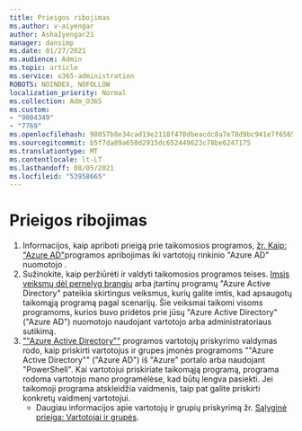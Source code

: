 ```yaml
---
title: Prieigos ribojimas
ms.author: v-aiyengar
author: AshaIyengar21
manager: dansimp
ms.date: 01/27/2021
ms.audience: Admin
ms.topic: article
ms.service: o365-administration
ROBOTS: NOINDEX, NOFOLLOW
localization_priority: Normal
ms.collection: Adm_O365
ms.custom:
- "9004349"
- "7769"
ms.openlocfilehash: 98057b8e34cad19e2118f470dbeacdc8a7e78d9bc941e7f6565743201a541b56
ms.sourcegitcommit: b5f7da89a650d2915dc652449623c78be6247175
ms.translationtype: MT
ms.contentlocale: lt-LT
ms.lasthandoff: 08/05/2021
ms.locfileid: "53958665"
---
```

# <a name="restricting-access"></a>Prieigos ribojimas

1. Informacijos, kaip apriboti prieigą prie taikomosios programos, [žr. Kaip: "Azure AD"](https://docs.microsoft.com/azure/active-directory/develop/howto-restrict-your-app-to-a-set-of-users)programos apribojimas iki vartotojų rinkinio "Azure AD" nuomotojo .
1. Sužinokite, kaip peržiūrėti ir valdyti taikomosios programos teises. [Imsis veiksmų dėl pernelyg brangių](https://docs.microsoft.com/azure/active-directory/manage-apps/manage-application-permissions#control-access-to-an-application) arba įtartinų programų "Azure Active Directory" pateikia skirtingus veiksmus, kurių galite imtis, kad apsaugotų taikomąją programą pagal scenarijų. Šie veiksmai taikomi visoms programoms, kurios buvo pridėtos prie jūsų "Azure Active Directory" ("Azure AD") nuomotojo naudojant vartotojo arba administratoriaus sutikimą.
1. [""Azure Active Directory""](https://docs.microsoft.com/azure/active-directory/manage-apps/assign-user-or-group-access-portal#configure-an-application-to-require-user-assignment) programos vartotojų priskyrimo valdymas rodo, kaip priskirti vartotojus ir grupes įmonės programoms ""Azure Active Directory"" ("Azure AD") iš "Azure" portalo arba naudojant "PowerShell". Kai vartotojui priskiriate taikomąją programą, programa rodoma vartotojo mano programėlėse, kad būtų lengva pasiekti. Jei taikomoji programa atskleidžia vaidmenis, taip pat galite priskirti konkretų vaidmenį vartotojui.
    - Daugiau informacijos apie vartotojų ir grupių priskyrimą žr. [Sąlyginė prieiga: Vartotojai ir grupės](https://docs.microsoft.com/azure/active-directory/conditional-access/concept-conditional-access-users-groups).
